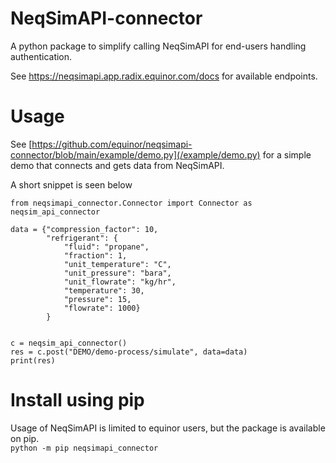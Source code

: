# NeqSimAPI-connector
A python package to simplify calling NeqSimAPI for end-users handling authentication.  

See https://neqsimapi.app.radix.equinor.com/docs for available endpoints.

# Usage
See [https://github.com/equinor/neqsimapi-connector/blob/main/example/demo.py](/example/demo.py) for a simple demo that connects and gets data from NeqSimAPI.

A short snippet is seen below
```
from neqsimapi_connector.Connector import Connector as neqsim_api_connector

data = {"compression_factor": 10,
        "refrigerant": {
            "fluid": "propane",
            "fraction": 1,
            "unit_temperature": "C",
            "unit_pressure": "bara",
            "unit_flowrate": "kg/hr",
            "temperature": 30,
            "pressure": 15,
            "flowrate": 1000}
        }


c = neqsim_api_connector()
res = c.post("DEMO/demo-process/simulate", data=data)
print(res)
```

# Install using pip
Usage of NeqSimAPI is limited to equinor users, but the package is available on pip.  
```python -m pip neqsimapi_connector```
